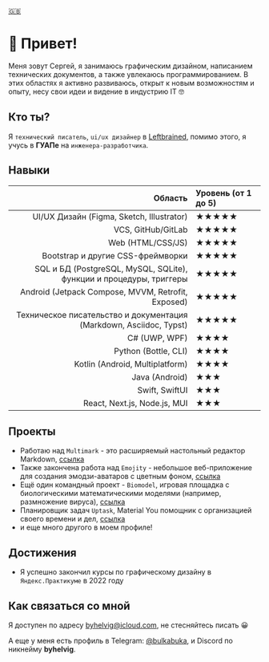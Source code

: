 [🇬🇧](README-en.md)

# :wave: Привет!

Меня зовут Сергей, я занимаюсь графическим дизайном, написанием технических документов, а также увлекаюсь программированием. В этих областях я активно развиваюсь, открыт к новым возможностям и опыту, несу свои идеи и видение в индустрию IT :nerd_face:

## Кто ты?

Я `технический писатель`, `ui/ux дизайнер` в [Leftbrained](https://www.leftbrained.space/), помимо этого, я учусь в **ГУАПе** на `инженера-разработчика`.

## Навыки

| Область | Уровень (от 1 до 5) |
| ---: | :--- |
| UI/UX Дизайн (Figma, Sketch, Illustrator) | ★★★★★ |
| VCS, GitHub/GitLab | ★★★★★ |
| Web (HTML/CSS/JS) | ★★★★★ |
| Bootstrap и другие CSS-фреймворки | ★★★★★ |
| SQL и БД (PostgreSQL, MySQL, SQLite), <br/> функции и процедуры, триггеры | ★★★★★ |
| Android (Jetpack Compose, MVVM, Retrofit, Exposed) | ★★★★★ |
| Техническое писательство и документация (Markdown, Asciidoc, Typst) | ★★★★★ |
| C# (UWP, WPF) | ★★★★ |
| Python (Bottle, CLI) | ★★★★ |
| Kotlin (Android, Multiplatform) | ★★★★ |
| Java (Android) | ★★★ |
| Swift, SwiftUI | ★★★ |
| React, Next.js, Node.js, MUI | ★★★ |

## Проекты

* Работаю над `Multimark` - это расширяемый настольный редактор Markdown, [ссылка](https://github.com/Leftbrained-Inc/multimark)
* Также закончена работа над `Emojity` - небольшое веб-приложение для создания эмодзи-аватаров с цветным фоном, [ссылка](https://github.com/bulkabuka/Emojity)
* Ещё один командный проект - `Biomodel`, игровая площадка с биологическими математическими моделями (например, размножение вируса), [ссылка](https://github.com/bulkabuka/Biomodel)
* Планировщик задач `Uptask`, Material You помощник с организацией своего времени и дел, [ссылка](https://github.com/bulkabuka/uptask)
* и еще много другого в моем профиле!

## Достижения

* Я успешно закончил курсы по графическому дизайну в `Яндекс.Практикуме` в 2022 году

## Как связаться со мной

Я доступен по адресу byhelvig@icloud.com, не стесняйтесь писать :grinning:

А еще у меня есть профиль в Telegram: [@bulkabuka](bulkabuka.t.me), и Discord по никнейму **byhelvig**.
